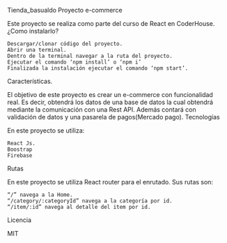 Tienda_basualdo
Proyecto e-commerce

Este proyecto se realiza como parte del curso de React en CoderHouse.
¿Como instalarlo?

    Descargar/clonar código del proyecto.
    Abrir una terminal.
    Dentro de la terminal navegar a la ruta del proyecto.
    Ejecutar el comando ‘npm install’ o ‘npm i’
    Finalizada la instalación ejecutar el comando ‘npm start’.

Características.

El objetivo de este proyecto es crear un e-commerce con funcionalidad real. Es
decir, obtendrá los datos de una base de datos la cual obtendrá mediante la comunicación con una Rest API.
Además contará con validación de datos y una pasarela de pagos(Mercado pago).
Tecnologías

En este proyecto se utiliza:

    React Js.
    Boostrap
    Firebase

Rutas

En este proyecto se utiliza React router para el enrutado.
Sus rutas son:

    “/” navega a la Home.
    “/category/:categoryId” navega a la categoría por id.
    “/item/:id” navega al detalle del item por id.

Licencia

MIT